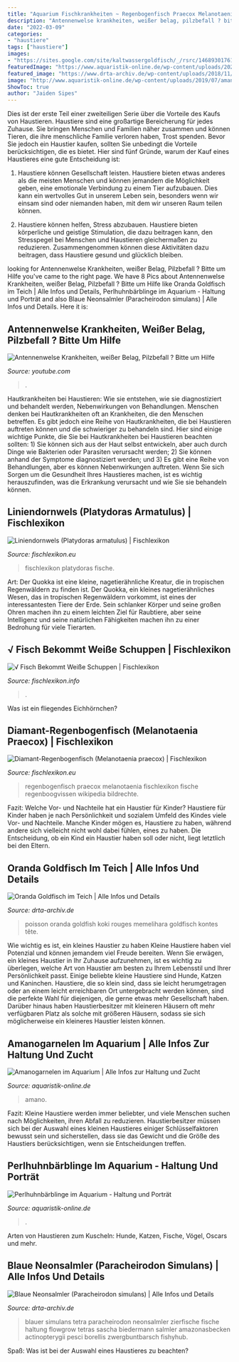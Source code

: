 ```yaml
---
title: "Aquarium Fischkrankheiten ~ Regenbogenfisch Praecox Melanotaenia Fischlexikon Fische Regenboogvissen Wikipedia Bildrechte"
description: "Antennenwelse krankheiten, weißer belag, pilzbefall ? bitte um hilfe"
date: "2022-03-09"
categories:
- "haustiere"
tags: ["haustiere"]
images:
- "https://sites.google.com/site/kaltwassergoldfisch/_/rsrc/1468930176157/config/customLogo.gif?revision=15"
featuredImage: "https://www.aquaristik-online.de/wp-content/uploads/2020/04/Danio_margaritatus_male1.jpg"
featured_image: "https://www.drta-archiv.de/wp-content/uploads/2018/11/Paracheirodon_simulans1.jpg"
image: "http://www.aquaristik-online.de/wp-content/uploads/2019/07/amano_1564327133.jpg"
ShowToc: true
author: "Jaiden Sipes"
---
```



Dies ist der erste Teil einer zweiteiligen Serie über die Vorteile des Kaufs von Haustieren.
Haustiere sind eine großartige Bereicherung für jedes Zuhause. Sie bringen Menschen und Familien näher zusammen und können Tieren, die ihre menschliche Familie verloren haben, Trost spenden. Bevor Sie jedoch ein Haustier kaufen, sollten Sie unbedingt die Vorteile berücksichtigen, die es bietet. Hier sind fünf Gründe, warum der Kauf eines Haustieres eine gute Entscheidung ist:
1) Haustiere können Gesellschaft leisten. Haustiere bieten etwas anderes als die meisten Menschen und können jemandem die Möglichkeit geben, eine emotionale Verbindung zu einem Tier aufzubauen. Dies kann ein wertvolles Gut in unserem Leben sein, besonders wenn wir einsam sind oder niemanden haben, mit dem wir unseren Raum teilen können.

2) Haustiere können helfen, Stress abzubauen. Haustiere bieten körperliche und geistige Stimulation, die dazu beitragen kann, den Stresspegel bei Menschen und Haustieren gleichermaßen zu reduzieren. Zusammengenommen können diese Aktivitäten dazu beitragen, dass Haustiere gesund und glücklich bleiben.

	

		
looking for Antennenwelse Krankheiten, weißer Belag, Pilzbefall ? Bitte um Hilfe you've came to the right page. We have 8 Pics about Antennenwelse Krankheiten, weißer Belag, Pilzbefall ? Bitte um Hilfe like Oranda Goldfisch im Teich | Alle Infos und Details, Perlhuhnbärblinge im Aquarium - Haltung und Porträt and also Blaue Neonsalmler (Paracheirodon simulans) | Alle Infos und Details. Here it is:
		
    
## Antennenwelse Krankheiten, Weißer Belag, Pilzbefall ? Bitte Um Hilfe

<img loading=lazy src="https://i.ytimg.com/vi/mfDHdS8e7a0/maxresdefault.jpg" onerror="this.onerror=null;this.src='https://tse1.mm.bing.net/th?id=OIP.sFY-rAmmK4KzU_60BI_7cQHaEK&amp;pid=15.1';" alt="Antennenwelse Krankheiten, weißer Belag, Pilzbefall ? Bitte um Hilfe">

_Source: youtube.com_

>. 

	

Hautkrankheiten bei Haustieren: Wie sie entstehen, wie sie diagnostiziert und behandelt werden, Nebenwirkungen von Behandlungen.
Menschen denken bei Hautkrankheiten oft an Krankheiten, die den Menschen betreffen. Es gibt jedoch eine Reihe von Hautkrankheiten, die bei Haustieren auftreten können und die schwieriger zu behandeln sind. Hier sind einige wichtige Punkte, die Sie bei Hautkrankheiten bei Haustieren beachten sollten: 1) Sie können sich aus der Haut selbst entwickeln, aber auch durch Dinge wie Bakterien oder Parasiten verursacht werden; 2) Sie können anhand der Symptome diagnostiziert werden; und 3) Es gibt eine Reihe von Behandlungen, aber es können Nebenwirkungen auftreten. Wenn Sie sich Sorgen um die Gesundheit Ihres Haustieres machen, ist es wichtig herauszufinden, was die Erkrankung verursacht und wie Sie sie behandeln können.

    
## Liniendornwels (Platydoras Armatulus) | Fischlexikon

<img loading=lazy src="https://www.fischlexikon.eu/images/fischlexikon/galerie/liniendornwels-02.jpg" onerror="this.onerror=null;this.src='https://tse3.mm.bing.net/th?id=OIP.ckMoPQAeA_lv_F7AT4T1jAHaFj&amp;pid=15.1';" alt="Liniendornwels (Platydoras armatulus) | Fischlexikon">

_Source: fischlexikon.eu_

>fischlexikon platydoras fische. 

	

Art: Der Quokka ist eine kleine, nagetierähnliche Kreatur, die in tropischen Regenwäldern zu finden ist.
Der Quokka, ein kleines nagetierähnliches Wesen, das in tropischen Regenwäldern vorkommt, ist eines der interessantesten Tiere der Erde. Sein schlanker Körper und seine großen Ohren machen ihn zu einem leichten Ziel für Raubtiere, aber seine Intelligenz und seine natürlichen Fähigkeiten machen ihn zu einer Bedrohung für viele Tierarten.

    
## √ Fisch Bekommt Weiße Schuppen | Fischlexikon

<img loading=lazy src="https://sites.google.com/site/kaltwassergoldfisch/_/rsrc/1468930176157/config/customLogo.gif?revision=15" onerror="this.onerror=null;this.src='https://tse1.mm.bing.net/th?id=OIP.XEJETFVxnKuraB_wUhelHAHaCS&amp;pid=15.1';" alt="√ Fisch Bekommt Weiße Schuppen | Fischlexikon">

_Source: fischlexikon.info_

>. 

	

Was ist ein fliegendes Eichhörnchen?

    
## Diamant-Regenbogenfisch (Melanotaenia Praecox) | Fischlexikon

<img loading=lazy src="http://www.fischlexikon.eu/images/fischlexikon/galerie/diamant-regenbogenfisch-01.jpg" onerror="this.onerror=null;this.src='https://tse1.mm.bing.net/th?id=OIP.aDlD05yjD7377ngk4Kn1bAHaE8&amp;pid=15.1';" alt="Diamant-Regenbogenfisch (Melanotaenia praecox) | Fischlexikon">

_Source: fischlexikon.eu_

>regenbogenfisch praecox melanotaenia fischlexikon fische regenboogvissen wikipedia bildrechte. 

	

Fazit: Welche Vor- und Nachteile hat ein Haustier für Kinder?
Haustiere für Kinder haben je nach Persönlichkeit und sozialem Umfeld des Kindes viele Vor- und Nachteile. Manche Kinder mögen es, Haustiere zu haben, während andere sich vielleicht nicht wohl dabei fühlen, eines zu haben. Die Entscheidung, ob ein Kind ein Haustier haben soll oder nicht, liegt letztlich bei den Eltern.

    
## Oranda Goldfisch Im Teich | Alle Infos Und Details

<img loading=lazy src="https://www.drta-archiv.de/wp-content/uploads/2021/01/Orange_Oranda1-1024x768.jpg" onerror="this.onerror=null;this.src='https://tse4.mm.bing.net/th?id=OIP.FOkLMex0_3JiXg2UURQh1QHaFj&amp;pid=15.1';" alt="Oranda Goldfisch im Teich | Alle Infos und Details">

_Source: drta-archiv.de_

>poisson oranda goldfish koki rouges memelihara goldfisch kontes tête. 

	

Wie wichtig es ist, ein kleines Haustier zu haben
Kleine Haustiere haben viel Potenzial und können jemandem viel Freude bereiten. Wenn Sie erwägen, ein kleines Haustier in Ihr Zuhause aufzunehmen, ist es wichtig zu überlegen, welche Art von Haustier am besten zu Ihrem Lebensstil und Ihrer Persönlichkeit passt. Einige beliebte kleine Haustiere sind Hunde, Katzen und Kaninchen. Haustiere, die so klein sind, dass sie leicht herumgetragen oder an einem leicht erreichbaren Ort untergebracht werden können, sind die perfekte Wahl für diejenigen, die gerne etwas mehr Gesellschaft haben. Darüber hinaus haben Haustierbesitzer mit kleineren Häusern oft mehr verfügbaren Platz als solche mit größeren Häusern, sodass sie sich möglicherweise ein kleineres Haustier leisten können.

    
## Amanogarnelen Im Aquarium | Alle Infos Zur Haltung Und Zucht

<img loading=lazy src="http://www.aquaristik-online.de/wp-content/uploads/2019/07/amano_1564327133.jpg" onerror="this.onerror=null;this.src='https://tse1.mm.bing.net/th?id=OIP.1IDkRUYo5THEHZrm6biqTgHaEj&amp;pid=15.1';" alt="Amanogarnelen im Aquarium | Alle Infos zur Haltung und Zucht">

_Source: aquaristik-online.de_

>amano. 

	

Fazit:
Kleine Haustiere werden immer beliebter, und viele Menschen suchen nach Möglichkeiten, ihren Abfall zu reduzieren. Haustierbesitzer müssen sich bei der Auswahl eines kleinen Haustieres einiger Schlüsselfaktoren bewusst sein und sicherstellen, dass sie das Gewicht und die Größe des Haustiers berücksichtigen, wenn sie Entscheidungen treffen.

    
## Perlhuhnbärblinge Im Aquarium - Haltung Und Porträt

<img loading=lazy src="https://www.aquaristik-online.de/wp-content/uploads/2020/04/Danio_margaritatus_male1.jpg" onerror="this.onerror=null;this.src='https://tse1.mm.bing.net/th?id=OIP.4qaCmb83kW2XT7cYttvWdAHaFI&amp;pid=15.1';" alt="Perlhuhnbärblinge im Aquarium - Haltung und Porträt">

_Source: aquaristik-online.de_

>. 

	

Arten von Haustieren zum Kuscheln: Hunde, Katzen, Fische, Vögel, Oscars und mehr.

    
## Blaue Neonsalmler (Paracheirodon Simulans) | Alle Infos Und Details

<img loading=lazy src="https://www.drta-archiv.de/wp-content/uploads/2018/11/Paracheirodon_simulans1.jpg" onerror="this.onerror=null;this.src='https://tse4.mm.bing.net/th?id=OIP.LpeBcUi7eyCGX0L7dNvzIQHaFf&amp;pid=15.1';" alt="Blaue Neonsalmler (Paracheirodon simulans) | Alle Infos und Details">

_Source: drta-archiv.de_

>blauer simulans tetra paracheirodon neonsalmler zierfische fische haltung flowgrow tetras sascha biedermann salmler amazonasbecken actinopterygii pesci borellis zwergbuntbarsch fishyhub. 

	

Spaß: Was ist bei der Auswahl eines Haustieres zu beachten?

